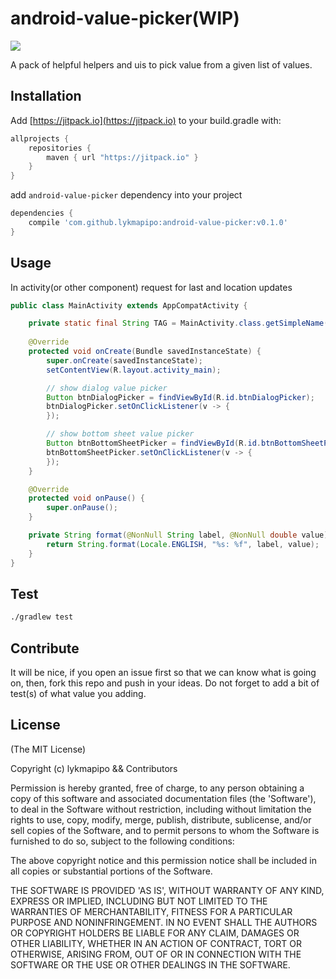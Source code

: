 android-value-picker(WIP)
=========================

[![](https://jitpack.io/v/lykmapipo/android-value-picker.svg)](https://jitpack.io/#lykmapipo/android-value-picker)

A pack of helpful helpers and uis to pick value from a given list of values.

## Installation
Add [https://jitpack.io](https://jitpack.io) to your build.gradle with:
```gradle
allprojects {
    repositories {
        maven { url "https://jitpack.io" }
    }
}
```
add `android-value-picker` dependency into your project

```gradle
dependencies {
    compile 'com.github.lykmapipo:android-value-picker:v0.1.0'
}
```

## Usage

In activity(or other component) request for last and location updates

```java
public class MainActivity extends AppCompatActivity {

    private static final String TAG = MainActivity.class.getSimpleName();
    
    @Override
    protected void onCreate(Bundle savedInstanceState) {
        super.onCreate(savedInstanceState);
        setContentView(R.layout.activity_main);

        // show dialog value picker
        Button btnDialogPicker = findViewById(R.id.btnDialogPicker);
        btnDialogPicker.setOnClickListener(v -> {
        });

        // show bottom sheet value picker
        Button btnBottomSheetPicker = findViewById(R.id.btnBottomSheetPicker);
        btnBottomSheetPicker.setOnClickListener(v -> {
        });
    }

    @Override
    protected void onPause() {
        super.onPause();
    }

    private String format(@NonNull String label, @NonNull double value) {
        return String.format(Locale.ENGLISH, "%s: %f", label, value);
    }
}
```


## Test
```sh
./gradlew test
```

## Contribute
It will be nice, if you open an issue first so that we can know what is going on, then, fork this repo and push in your ideas.
Do not forget to add a bit of test(s) of what value you adding.

## License

(The MIT License)

Copyright (c) lykmapipo && Contributors

Permission is hereby granted, free of charge, to any person obtaining
a copy of this software and associated documentation files (the
'Software'), to deal in the Software without restriction, including
without limitation the rights to use, copy, modify, merge, publish,
distribute, sublicense, and/or sell copies of the Software, and to
permit persons to whom the Software is furnished to do so, subject to
the following conditions:

The above copyright notice and this permission notice shall be
included in all copies or substantial portions of the Software.

THE SOFTWARE IS PROVIDED 'AS IS', WITHOUT WARRANTY OF ANY KIND,
EXPRESS OR IMPLIED, INCLUDING BUT NOT LIMITED TO THE WARRANTIES OF
MERCHANTABILITY, FITNESS FOR A PARTICULAR PURPOSE AND NONINFRINGEMENT.
IN NO EVENT SHALL THE AUTHORS OR COPYRIGHT HOLDERS BE LIABLE FOR ANY
CLAIM, DAMAGES OR OTHER LIABILITY, WHETHER IN AN ACTION OF CONTRACT,
TORT OR OTHERWISE, ARISING FROM, OUT OF OR IN CONNECTION WITH THE
SOFTWARE OR THE USE OR OTHER DEALINGS IN THE SOFTWARE.
